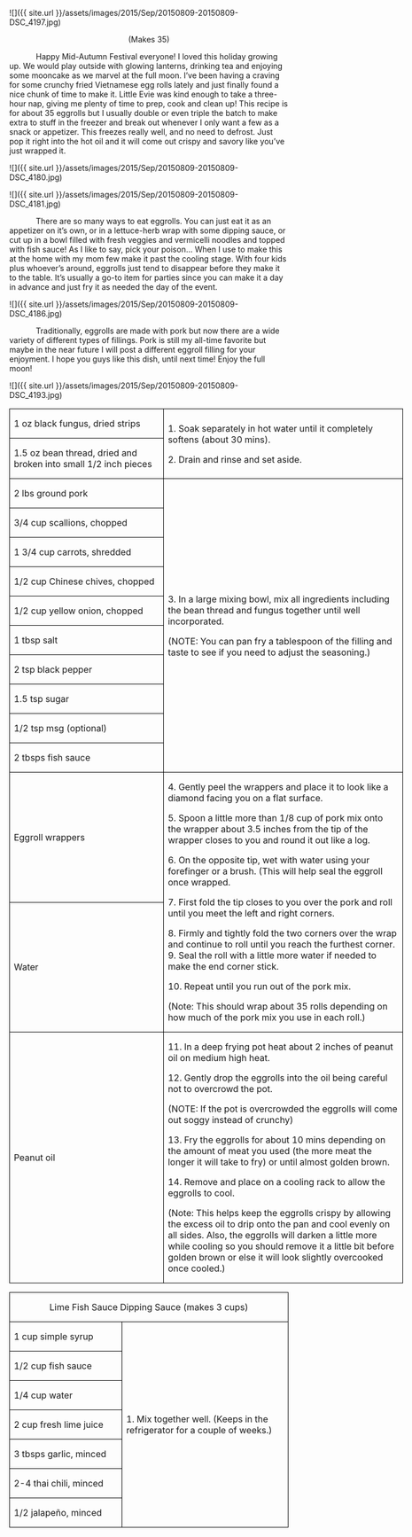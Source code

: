 ![]({{ site.url }}/assets/images/2015/Sep/20150809-20150809-DSC_4197.jpg)
<p align=center style='text-align:center'><span>(Makes 35)</span></p>

<p style='text-indent:.5in'><span> Happy Mid-Autumn Festival everyone! I loved this holiday growing up. We would play outside with glowing lanterns, drinking tea and enjoying some mooncake as we marvel at the full moon.  I’ve
been having a craving for some crunchy fried Vietnamese egg rolls lately and
just finally found a nice chunk of time to make it. Little Evie was kind enough
to take a three-hour nap, giving me plenty of time to prep, cook and clean up!
This recipe is for about 35 eggrolls but I usually double or even triple the
batch to make extra to stuff in the freezer and break out whenever I only want
a few as a snack or appetizer. This freezes really well, and no need to
defrost. Just pop it right into the hot oil and it will come out crispy and
savory like you’ve just wrapped it.</span></p>

![]({{ site.url }}/assets/images/2015/Sep/20150809-20150809-DSC_4180.jpg)

![]({{ site.url }}/assets/images/2015/Sep/20150809-20150809-DSC_4181.jpg)

<p style='text-indent:.5in'><span>There
are so many ways to eat eggrolls. You can just eat it as an appetizer on it’s
own, or in a lettuce-herb wrap with some dipping sauce, or cut up in a bowl
filled with fresh veggies and vermicelli noodles and topped with fish sauce! As
I like to say, pick your poison… When I use to make this at the home with my
mom few make it past the cooling stage. With four kids plus whoever’s around,
eggrolls just tend to disappear before they make it to the table. It’s usually
a go-to item for parties since you can make it a day in advance and just fry it
as needed the day of the event. </span></p>

![]({{ site.url }}/assets/images/2015/Sep/20150809-20150809-DSC_4186.jpg)

<p style='text-indent:.5in'><span>Traditionally,
eggrolls are made with pork but now there are a wide variety of different types
of fillings. Pork is still my all-time favorite but maybe in the near future I
will post a different eggroll filling for your enjoyment. I hope you guys like
this dish, until next time! Enjoy the full moon!</span></p>

![]({{ site.url }}/assets/images/2015/Sep/20150809-20150809-DSC_4193.jpg)

<table border=1 cellspacing=0 cellpadding=0 width=533
 style='width:533.2pt;border-collapse:collapse;border:none'>
 <tr style='height:23.85pt'>
  <td width=206 style='width:206.1pt;border:solid windowtext 1.0pt;padding:
  0in 5.4pt 0in 5.4pt;height:23.85pt'>
  <p><span>1 oz black fungus, dried
  strips</span></p>
  </td>
  <td width=327 rowspan=2 style='width:327.1pt;border:solid windowtext 1.0pt;
  border-left:none;padding:0in 5.4pt 0in 5.4pt;height:23.85pt'>
  <p><span>1. Soak separately in hot
  water until it completely softens (about 30 mins).</span></p>
  <p><span>2. Drain and rinse and set
  aside.</span></p>
  </td>
 </tr>
 <tr style='height:23.35pt'>
  <td width=206 style='width:206.1pt;border:solid windowtext 1.0pt;border-top:
  none;padding:0in 5.4pt 0in 5.4pt;height:23.35pt'>
  <p><span>1.5 oz bean thread, dried
  and broken into small 1/2 inch pieces </span></p>
  </td>
 </tr>
 <tr style='height:23.35pt'>
  <td width=206 style='width:206.1pt;border:solid windowtext 1.0pt;border-top:
  none;padding:0in 5.4pt 0in 5.4pt;height:23.35pt'>
  <p><span>2 lbs ground pork</span></p>
  </td>
  <td width=327 rowspan=10 style='width:327.1pt;border-top:none;border-left:
  none;border-bottom:solid windowtext 1.0pt;border-right:solid windowtext 1.0pt;
  padding:0in 5.4pt 0in 5.4pt;height:23.35pt'>
  <p><span>3. In a large mixing bowl,
  mix all ingredients including the bean thread and fungus together until well
  incorporated.</span></p>
  <p><span>(NOTE: You can pan fry a
  tablespoon of the filling and taste to see if you need to adjust the
  seasoning.)</span></p>
  </td>
 </tr>
 <tr style='height:23.35pt'>
  <td width=206 style='width:206.1pt;border:solid windowtext 1.0pt;border-top:
  none;padding:0in 5.4pt 0in 5.4pt;height:23.35pt'>
  <p><span>3/4 cup scallions, chopped</span></p>
  </td>
 </tr>
 <tr style='height:23.35pt'>
  <td width=206 style='width:206.1pt;border:solid windowtext 1.0pt;border-top:
  none;padding:0in 5.4pt 0in 5.4pt;height:23.35pt'>
  <p><span>1 3/4 cup carrots,
  shredded </span></p>
  </td>
 </tr>
 <tr style='height:23.35pt'>
  <td width=206 style='width:206.1pt;border:solid windowtext 1.0pt;border-top:
  none;padding:0in 5.4pt 0in 5.4pt;height:23.35pt'>
  <p><span>1/2 cup Chinese chives,
  chopped</span></p>
  </td>
 </tr>
 <tr style='height:23.35pt'>
  <td width=206 style='width:206.1pt;border:solid windowtext 1.0pt;border-top:
  none;padding:0in 5.4pt 0in 5.4pt;height:23.35pt'>
  <p><span>1/2 cup yellow onion,
  chopped</span></p>
  </td>
 </tr>
 <tr style='height:23.35pt'>
  <td width=206 style='width:206.1pt;border:solid windowtext 1.0pt;border-top:
  none;padding:0in 5.4pt 0in 5.4pt;height:23.35pt'>
  <p><span>1 tbsp salt</span></p>
  </td>
 </tr>
 <tr style='height:23.35pt'>
  <td width=206 style='width:206.1pt;border:solid windowtext 1.0pt;border-top:
  none;padding:0in 5.4pt 0in 5.4pt;height:23.35pt'>
  <p><span>2 tsp black pepper</span></p>
  </td>
 </tr>
 <tr style='height:23.35pt'>
  <td width=206 style='width:206.1pt;border:solid windowtext 1.0pt;border-top:
  none;padding:0in 5.4pt 0in 5.4pt;height:23.35pt'>
  <p><span>1.5 tsp sugar</span></p>
  </td>
 </tr>
 <tr style='height:23.35pt'>
  <td width=206 style='width:206.1pt;border:solid windowtext 1.0pt;border-top:
  none;padding:0in 5.4pt 0in 5.4pt;height:23.35pt'>
  <p><span>1/2 tsp msg (optional)</span></p>
  </td>
 </tr>
 <tr style='height:23.35pt'>
  <td width=206 style='width:206.1pt;border:solid windowtext 1.0pt;border-top:
  none;padding:0in 5.4pt 0in 5.4pt;height:23.35pt'>
  <p><span>2 tbsps fish sauce</span></p>
  </td>
 </tr>
 <tr style='height:23.35pt'>
  <td width=206 style='width:206.1pt;border:solid windowtext 1.0pt;border-top:
  none;padding:0in 5.4pt 0in 5.4pt;height:23.35pt'>
  <p><span>Eggroll wrappers</span></p>
  </td>
  <td width=327 rowspan=2 style='width:327.1pt;border-top:none;border-left:
  none;border-bottom:solid windowtext 1.0pt;border-right:solid windowtext 1.0pt;
  padding:0in 5.4pt 0in 5.4pt;height:23.35pt'>
  <p><span>4. Gently peel the
  wrappers and place it to look like a diamond facing you on a flat surface.</span></p>
  <p><span>5. Spoon a little more
  than 1/8 cup of pork mix onto the wrapper about 3.5 inches from the tip of
  the wrapper closes to you and round it out like a log.</span></p>
  <p><span>6. On the opposite tip,
  wet with water using your forefinger or a brush. (This will help seal the
  eggroll once wrapped.</span></p>
  <p><span>7. First fold the tip
  closes to you over the pork and roll until you meet the left and right
  corners.</span></p>
  <p><span>8. Firmly and tightly fold
  the two corners over the wrap and continue to roll until you reach the
  furthest corner.<br>
  9. Seal the roll with a little more water if needed to make the end corner
  stick.</span></p>
  <p><span>10. Repeat until you run
  out of the pork mix.</span></p>
  <p><span>(Note: This should wrap
  about 35 rolls depending on how much of the pork mix you use in each roll.)</span></p>
  </td>
 </tr>
 <tr style='height:23.35pt'>
  <td width=206 style='width:206.1pt;border:solid windowtext 1.0pt;border-top:
  none;padding:0in 5.4pt 0in 5.4pt;height:23.35pt'>
  <p><span>Water</span></p>
  </td>
 </tr>
 <tr style='height:23.35pt'>
  <td width=206 style='width:206.1pt;border:solid windowtext 1.0pt;border-top:
  none;padding:0in 5.4pt 0in 5.4pt;height:23.35pt'>
  <p><span>Peanut oil</span></p>
  </td>
  <td width=327 style='width:327.1pt;border-top:none;border-left:none;
  border-bottom:solid windowtext 1.0pt;border-right:solid windowtext 1.0pt;
  padding:0in 5.4pt 0in 5.4pt;height:23.35pt'>
  <p><span>11. In a deep frying pot
  heat about 2 inches of peanut oil on medium high heat.</span></p>
  <p><span>12. Gently drop the
  eggrolls into the oil being careful not to overcrowd the pot. </span></p>
  <p><span>(NOTE: If the pot is
  overcrowded the eggrolls will come out soggy instead of crunchy)</span></p>
  <p><span>13. Fry the eggrolls for
  about 10 mins depending on the amount of meat you used (the more meat the
  longer it will take to fry) or until almost golden brown.</span></p>
  <p><span>14. Remove and place on a
  cooling rack to allow the eggrolls to cool.</span></p>
  <p><span>(Note: This helps keep the
  eggrolls crispy by allowing the excess oil to drip onto the pan and cool
  evenly on all sides. Also, the eggrolls will darken a little more while
  cooling so you should remove it a little bit before golden brown or else it
  will look slightly overcooked once cooled.)</span></p>
  </td>
 </tr>
</table>

<table border=1 cellspacing=0 cellpadding=0
 style='border-collapse:collapse;border:none'>
 <tr style='height:26.05pt'>
  <td width=533 colspan=2 style='width:533.25pt;border:solid windowtext 1.0pt;
  padding:0in 5.4pt 0in 5.4pt;height:26.05pt'>
  <p align=center style='text-align:center'><span
 >Lime Fish Sauce Dipping Sauce (makes 3 cups)</span></p>
  </td>
 </tr>
 <tr style='height:26.05pt'>
  <td width=208 style='width:207.9pt;border:solid windowtext 1.0pt;border-top:
  none;padding:0in 5.4pt 0in 5.4pt;height:26.05pt'>
  <p><span>1 cup simple syrup</span></p>
  </td>
  <td width=325 rowspan=7 style='width:325.35pt;border-top:none;border-left:
  none;border-bottom:solid windowtext 1.0pt;border-right:solid windowtext 1.0pt;
  padding:0in 5.4pt 0in 5.4pt;height:26.05pt'>
  <p><span>1. Mix together well.
  (Keeps in the refrigerator for a couple of weeks.)</span></p>
  </td>
 </tr>
 <tr style='height:26.05pt'>
  <td width=208 style='width:207.9pt;border:solid windowtext 1.0pt;border-top:
  none;padding:0in 5.4pt 0in 5.4pt;height:26.05pt'>
  <p><span>1/2 cup fish sauce</span></p>
  </td>
 </tr>
 <tr style='height:26.05pt'>
  <td width=208 style='width:207.9pt;border:solid windowtext 1.0pt;border-top:
  none;padding:0in 5.4pt 0in 5.4pt;height:26.05pt'>
  <p><span>1/4 cup water</span></p>
  </td>
 </tr>
 <tr style='height:24.6pt'>
  <td width=208 style='width:207.9pt;border:solid windowtext 1.0pt;border-top:
  none;padding:0in 5.4pt 0in 5.4pt;height:24.6pt'>
  <p><span>2 cup fresh lime juice</span></p>
  </td>
 </tr>
 <tr style='height:26.05pt'>
  <td width=208 style='width:207.9pt;border:solid windowtext 1.0pt;border-top:
  none;padding:0in 5.4pt 0in 5.4pt;height:26.05pt'>
  <p><span>3 tbsps garlic, minced</span></p>
  </td>
 </tr>
 <tr style='height:24.6pt'>
  <td width=208 style='width:207.9pt;border:solid windowtext 1.0pt;border-top:
  none;padding:0in 5.4pt 0in 5.4pt;height:24.6pt'>
  <p><span>2-4 thai chili, minced</span></p>
  </td>
 </tr>
 <tr style='height:26.05pt'>
  <td width=208 style='width:207.9pt;border:solid windowtext 1.0pt;border-top:
  none;padding:0in 5.4pt 0in 5.4pt;height:26.05pt'>
  <p><span>1/2 jalapeño, minced </span></p>
  </td>
 </tr>
</table>